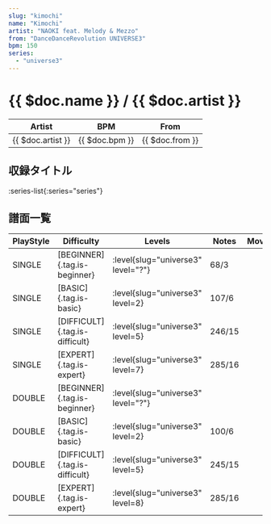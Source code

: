 ```yaml
---
slug: "kimochi"
name: "Kimochi"
artist: "NAOKI feat. Melody & Mezzo"
from: "DanceDanceRevolution UNIVERSE3"
bpm: 150
series:
  - "universe3"
---
```


# {{ $doc.name }} / {{ $doc.artist }}

|Artist|BPM|From|
|------|---|----|
|{{ $doc.artist }}|{{ $doc.bpm }}|{{ $doc.from }}|

## 収録タイトル

:series-list{:series="series"}

## 譜面一覧

|PlayStyle|Difficulty|Levels|Notes|Movie|
|---------|----------|------|-----|-----|
|SINGLE|[BEGINNER]{.tag.is-beginner}|<div class="field is-grouped is-grouped-multiline"> :level{slug="universe3" level="?"}</div>|68/3||
|SINGLE|[BASIC]{.tag.is-basic}|<div class="field is-grouped is-grouped-multiline"> :level{slug="universe3" level=2}</div>|107/6||
|SINGLE|[DIFFICULT]{.tag.is-difficult}|<div class="field is-grouped is-grouped-multiline"> :level{slug="universe3" level=5}</div>|246/15||
|SINGLE|[EXPERT]{.tag.is-expert}|<div class="field is-grouped is-grouped-multiline"> :level{slug="universe3" level=7}</div>|285/16||
|DOUBLE|[BEGINNER]{.tag.is-beginner}|<div class="field is-grouped is-grouped-multiline"> :level{slug="universe3" level="?"}</div>|||
|DOUBLE|[BASIC]{.tag.is-basic}|<div class="field is-grouped is-grouped-multiline"> :level{slug="universe3" level=2}</div>|100/6||
|DOUBLE|[DIFFICULT]{.tag.is-difficult}|<div class="field is-grouped is-grouped-multiline"> :level{slug="universe3" level=5}</div>|245/15||
|DOUBLE|[EXPERT]{.tag.is-expert}|<div class="field is-grouped is-grouped-multiline"> :level{slug="universe3" level=8}</div>|285/16||
